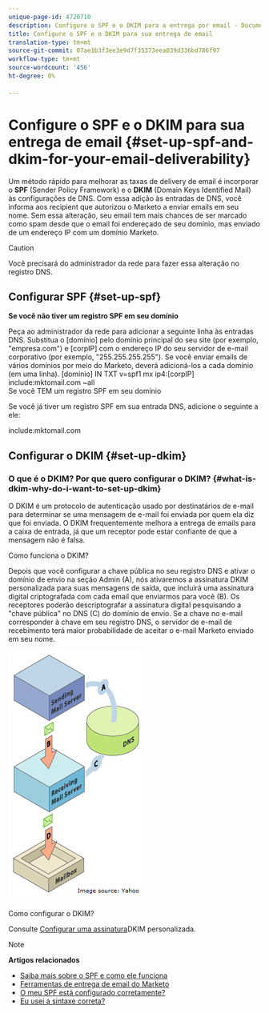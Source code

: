```yaml
---
unique-page-id: 4720710
description: Configure o SPF e o DKIM para a entrega por email - Documentos do Marketing - Documentação do produto
title: Configure o SPF e o DKIM para sua entrega de email
translation-type: tm+mt
source-git-commit: 07ae1b3f3ee3e9d7f35373eea039d336bd786f97
workflow-type: tm+mt
source-wordcount: '456'
ht-degree: 0%

---
```



# Configure o SPF e o DKIM para sua entrega de email {#set-up-spf-and-dkim-for-your-email-deliverability}

Um método rápido para melhorar as taxas de delivery de email é incorporar o **SPF** (Sender Policy Framework) e o **DKIM** (Domain Keys Identified Mail) às configurações de DNS. Com essa adição às entradas de DNS, você informa aos recipient que autorizou o Marketo a enviar emails em seu nome. Sem essa alteração, seu email tem mais chances de ser marcado como spam desde que o email foi endereçado de seu domínio, mas enviado de um endereço IP com um domínio Marketo.

>[!CAUTION]
>
>Você precisará do administrador da rede para fazer essa alteração no registro DNS.

## Configurar SPF {#set-up-spf}

**Se você não tiver um registro SPF em seu domínio**

Peça ao administrador da rede para adicionar a seguinte linha às entradas DNS. Substitua o [domínio] pelo domínio principal do seu site (por exemplo, &quot;empresa.com&quot;) e [corpIP] com o endereço IP do seu servidor de e-mail corporativo (por exemplo, &quot;255.255.255.255&quot;). Se você enviar emails de vários domínios por meio do Marketo, deverá adicioná-los a cada domínio (em uma linha).
[domínio] IN TXT v=spf1 mx ip4:[corpIP] include:mktomail.com ~all\
Se você TEM um registro SPF em seu domínio

Se você já tiver um registro SPF em sua entrada DNS, adicione o seguinte a ele:

include:mktomail.com

## Configurar o DKIM {#set-up-dkim}

### O que é o DKIM? Por que quero configurar o DKIM? {#what-is-dkim-why-do-i-want-to-set-up-dkim}

O DKIM é um protocolo de autenticação usado por destinatários de e-mail para determinar se uma mensagem de e-mail foi enviada por quem ela diz que foi enviada. O DKIM frequentemente melhora a entrega de emails para a caixa de entrada, já que um receptor pode estar confiante de que a mensagem não é falsa.

Como funciona o DKIM?

Depois que você configurar a chave pública no seu registro DNS e ativar o domínio de envio na seção Admin (A), nós ativaremos a assinatura DKIM personalizada para suas mensagens de saída, que incluirá uma assinatura digital criptografada com cada email que enviarmos para você (B). Os receptores poderão descriptografar a assinatura digital pesquisando a &quot;chave pública&quot; no DNS (C) do domínio de envio. Se a chave no e-mail corresponder à chave em seu registro DNS, o servidor de e-mail de recebimento terá maior probabilidade de aceitar o e-mail Marketo enviado em seu nome.

![](assets/image2015-1-12-13-3a56-3a55.png)

Como configurar o DKIM?

Consulte [Configurar uma assinatura](set-up-a-custom-dkim-signature.md)DKIM personalizada.

>[!NOTE]
>
>**Artigos relacionados**
>
>* [Saiba mais sobre o SPF e como ele funciona](http://www.open-spf.org/Introduction/)
>* [Ferramentas de entrega de email do Marketo](https://www.marketo.com/software/email-marketing/email-deliverability/)
>* [O meu SPF está configurado corretamente?](http://www.kitterman.com/spf/validate.html)
>* [Eu usei a sintaxe correta?](http://www.open-spf.org/SPF_Record_Syntax/)

>



